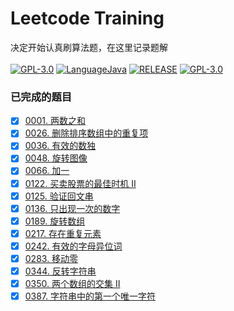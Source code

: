 # Leetcode Training
决定开始认真刷算法题，在这里记录题解<br><br>
[![GPL-3.0](https://img.shields.io/badge/leetcode-training-f89f1b?style=flat&logo=leetcode)](https://img.shields.io/badge/leetcode-training-f89f1b?style=flat&logo=leetcode)
[![LanguageJava](https://img.shields.io/badge/language-java-yellowgreen)](https://img.shields.io/badge/language-java-yellowgreen)
[![RELEASE](https://img.shields.io/badge/RELEASE-1.0--SNAPSHOT-blue.svg)](https://img.shields.io/badge/RELEASE-1.0--SNAPSHOT-blue.svg)
[![GPL-3.0](https://img.shields.io/badge/license-GPL--3.0-blue.svg)](LICENSE)

### 已完成的题目
- [x] [0001. 两数之和](https://github.com/JiangYongKang/leetcode_training/blob/master/src/main/java/com/leetcode/training/Number0001.java)
- [x] [0026. 删除排序数组中的重复项](https://github.com/JiangYongKang/leetcode_training/blob/master/src/main/java/com/leetcode/training/Number0026.java)
- [x] [0036. 有效的数独](https://github.com/JiangYongKang/leetcode_training/blob/master/src/main/java/com/leetcode/training/Number0036.java)
- [x] [0048. 旋转图像](https://github.com/JiangYongKang/leetcode_training/blob/master/src/main/java/com/leetcode/training/Number0048.java)
- [x] [0066. 加一](https://github.com/JiangYongKang/leetcode_training/blob/master/src/main/java/com/leetcode/training/Number0066.java)
- [x] [0122. 买卖股票的最佳时机 II](https://github.com/JiangYongKang/leetcode_training/blob/master/src/main/java/com/leetcode/training/Number0122.java)
- [x] [0125. 验证回文串](https://github.com/JiangYongKang/leetcode_training/blob/master/src/main/java/com/leetcode/training/Number0125.java)
- [x] [0136. 只出现一次的数字](https://github.com/JiangYongKang/leetcode_training/blob/master/src/main/java/com/leetcode/training/Number0136.java)
- [x] [0189. 旋转数组](https://github.com/JiangYongKang/leetcode_training/blob/master/src/main/java/com/leetcode/training/Number0189.java)
- [x] [0217. 存在重复元素](https://github.com/JiangYongKang/leetcode_training/blob/master/src/main/java/com/leetcode/training/Number0217.java)
- [x] [0242. 有效的字母异位词](https://github.com/JiangYongKang/leetcode_training/blob/master/src/main/java/com/leetcode/training/Number0242.java)
- [x] [0283. 移动零](https://github.com/JiangYongKang/leetcode_training/blob/master/src/main/java/com/leetcode/training/Number0283.java)
- [x] [0344. 反转字符串](https://github.com/JiangYongKang/leetcode_training/blob/master/src/main/java/com/leetcode/training/Number0344.java)
- [x] [0350. 两个数组的交集 II](https://github.com/JiangYongKang/leetcode_training/blob/master/src/main/java/com/leetcode/training/Number0350.java)
- [x] [0387. 字符串中的第一个唯一字符](https://github.com/JiangYongKang/leetcode_training/blob/master/src/main/java/com/leetcode/training/Number0387.java)